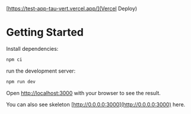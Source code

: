 [https://test-app-tau-vert.vercel.app/](Vercel Deploy)

# Getting Started

Install dependencies:

```bash
npm ci
```
run the development server:

```bash
npm run dev
```

Open [http://localhost:3000](http://localhost:3000) with your browser to see the result.

You can also see skeleton [http://0.0.0.0:3000](http://0.0.0.0:3000) here.